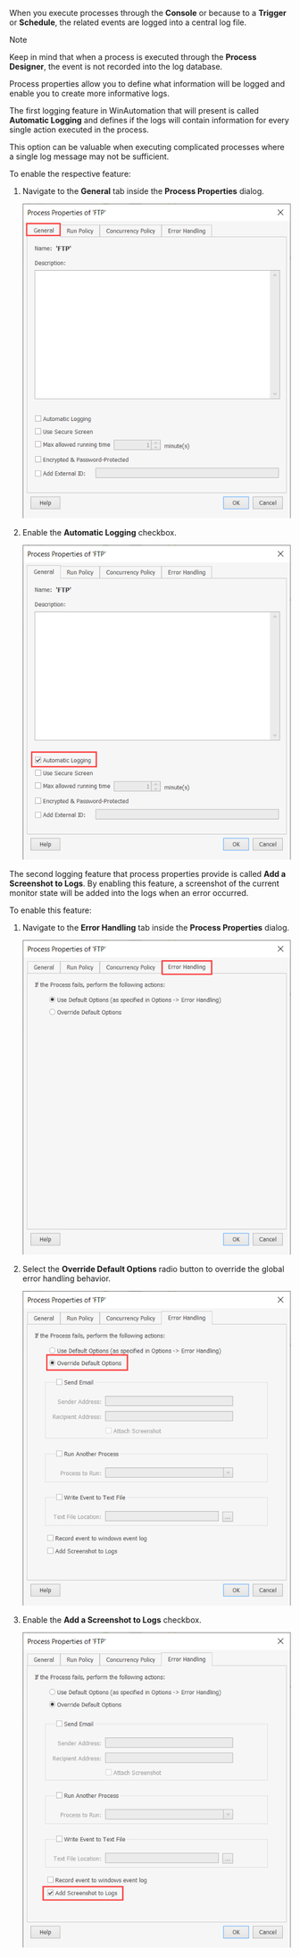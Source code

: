 When you execute processes through the **Console** or because to a **Trigger** or **Schedule**, the related events are logged into a central log file. 

> [!NOTE]
> Keep in mind that when a process is executed through the **Process Designer**, the event is not recorded into the log database.

Process properties allow you to define what information will be logged and enable you to create more informative logs. 

The first logging feature in WinAutomation that will present is called **Automatic Logging** and defines if the logs will contain information for every single action executed in the process.

This option can be valuable when executing complicated processes where a single log message may not be sufficient. 

To enable the respective feature:

1.	Navigate to the **General** tab inside the **Process Properties** dialog.

    ![The General tab in the Process Properties dialog.](..\media\general-tab-process-properties.png)

1.	Enable the **Automatic Logging** checkbox.

    ![A checkbox that enables the Automatic Logging feature.](..\media\automatic-logging-process-properties.png)

The second logging feature that process properties provide is called **Add a Screenshot to Logs**. By enabling this feature, a screenshot of the current monitor state will be added into the logs when an error occurred.

To enable this feature:

1.	Navigate to the **Error Handling** tab inside the **Process Properties** dialog.

    ![The Error Handling tab in the Process Properties dialog.](..\media\error-handing-tab-process-properties.png)

1.	Select the **Override Default Options** radio button to override the global error handling behavior. 

    ![Radion buttons that enable or disable the default options overriding.](..\media\override-default-options-error-handling-tab.png)

1.	Enable the **Add a Screenshot to Logs** checkbox.

    ![A checkbox that adds screenshots to the logs.](..\media\screenshots-logs-error-handling.png)

